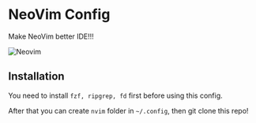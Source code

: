 # NeoVim Config

Make NeoVim better IDE!!!

![Neovim](https://i.postimg.cc/jd6tKQ0z/Screen-Shot-2022-09-09-at-16-07-29.png)

## Installation

You need to install `fzf, ripgrep, fd` first before using this config.

After that you can create `nvim` folder in `~/.config`, then git clone this repo!


